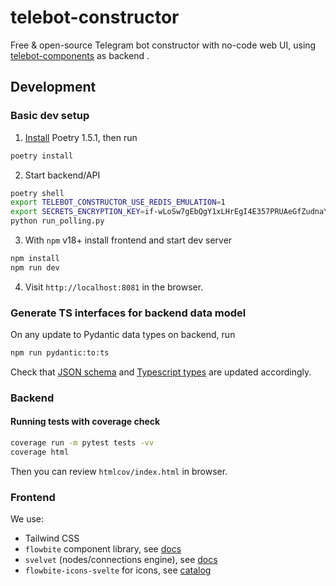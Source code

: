 # telebot-constructor

Free & open-source Telegram bot constructor with no-code web UI, using
[telebot-components](https://github.com/bots-against-war/telebot-components) as backend .

## Development

### Basic dev setup

1. [Install](https://python-poetry.org/docs/master#installing-with-the-official-installer) Poetry 1.5.1, then run 

```bash
poetry install
```

2. Start backend/API

```sh
poetry shell
export TELEBOT_CONSTRUCTOR_USE_REDIS_EMULATION=1
export SECRETS_ENCRYPTION_KEY=if-wLoSw7gEbQgY1xLHrEgI4E357PRUAeGfZudnaYu0=  # dummy value
python run_polling.py
```

3. With `npm` v18+ install frontend and start dev server

```bash
npm install
npm run dev
```

4. Visit `http://localhost:8081` in the browser.

### Generate TS interfaces for backend data model

On any update to Pydantic data types on backend, run

```bash
npm run pydantic:to:ts
```

Check that [JSON schema](data/schema.json) and
[Typescript types](frontend/src/api/types.ts) are updated accordingly.

### Backend

#### Running tests with coverage check

```bash
coverage run -m pytest tests -vv
coverage html
```

Then you can review `htmlcov/index.html` in browser.

### Frontend

We use:
- Tailwind CSS
- `flowbite` component library, see [docs](https://flowbite-svelte.com/docs/pages/introduction)
- `svelvet` (nodes/connections engine), see [docs](https://svelvet.mintlify.app/introduction)
- `flowbite-icons-svelte` for icons, see [catalog](https://flowbite-svelte-icons.vercel.app/solid)
